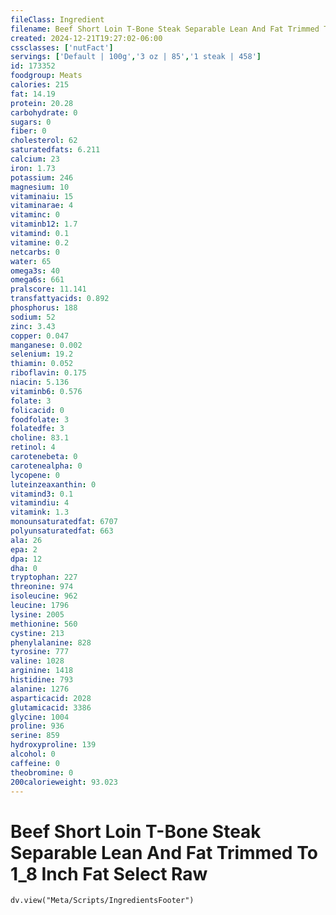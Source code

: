 ```yaml
---
fileClass: Ingredient
filename: Beef Short Loin T-Bone Steak Separable Lean And Fat Trimmed To 1_8 Inch Fat Select Raw
created: 2024-12-21T19:27:02-06:00
cssclasses: ['nutFact']
servings: ['Default | 100g','3 oz | 85','1 steak | 458']
id: 173352
foodgroup: Meats
calories: 215
fat: 14.19
protein: 20.28
carbohydrate: 0
sugars: 0
fiber: 0
cholesterol: 62
saturatedfats: 6.211
calcium: 23
iron: 1.73
potassium: 246
magnesium: 10
vitaminaiu: 15
vitaminarae: 4
vitaminc: 0
vitaminb12: 1.7
vitamind: 0.1
vitamine: 0.2
netcarbs: 0
water: 65
omega3s: 40
omega6s: 661
pralscore: 11.141
transfattyacids: 0.892
phosphorus: 188
sodium: 52
zinc: 3.43
copper: 0.047
manganese: 0.002
selenium: 19.2
thiamin: 0.052
riboflavin: 0.175
niacin: 5.136
vitaminb6: 0.576
folate: 3
folicacid: 0
foodfolate: 3
folatedfe: 3
choline: 83.1
retinol: 4
carotenebeta: 0
carotenealpha: 0
lycopene: 0
luteinzeaxanthin: 0
vitamind3: 0.1
vitamindiu: 4
vitamink: 1.3
monounsaturatedfat: 6707
polyunsaturatedfat: 663
ala: 26
epa: 2
dpa: 12
dha: 0
tryptophan: 227
threonine: 974
isoleucine: 962
leucine: 1796
lysine: 2005
methionine: 560
cystine: 213
phenylalanine: 828
tyrosine: 777
valine: 1028
arginine: 1418
histidine: 793
alanine: 1276
asparticacid: 2028
glutamicacid: 3386
glycine: 1004
proline: 936
serine: 859
hydroxyproline: 139
alcohol: 0
caffeine: 0
theobromine: 0
200calorieweight: 93.023
---
```


# Beef Short Loin T-Bone Steak Separable Lean And Fat Trimmed To 1_8 Inch Fat Select Raw

```dataviewjs
dv.view("Meta/Scripts/IngredientsFooter")
```